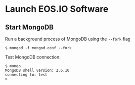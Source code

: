 # Launch EOS.IO Software

## Start MongoDB

Run a background process of MongoDB using the `--fork` flag

```
$ mongod -f mongod.conf --fork
```

Test MongoDB connection.

```
$ mongo          
MongoDB shell version: 2.6.10
connecting to: test
> 
```
